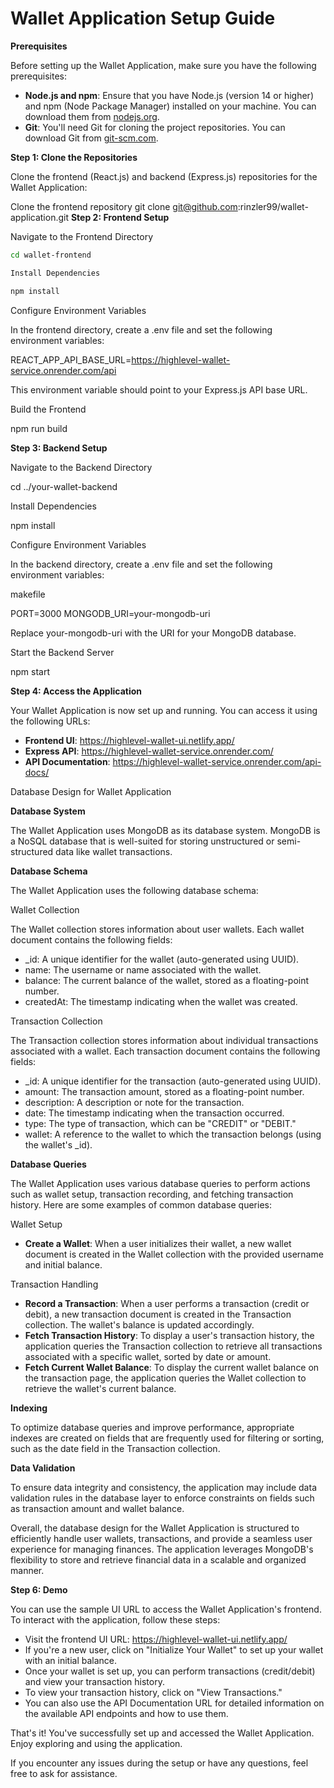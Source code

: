 # Wallet Application Setup Guide

**Prerequisites**

Before setting up the Wallet Application, make sure you have the following prerequisites:

-   **Node.js and npm**: Ensure that you have Node.js (version 14 or higher) and npm (Node Package Manager) installed on your machine. You can download them from [nodejs.org](https://nodejs.org/).
-   **Git**: You'll need Git for cloning the project repositories. You can download Git from [git-scm.com](https://git-scm.com/).

**Step 1: Clone the Repositories**

Clone the frontend (React.js) and backend (Express.js) repositories for the Wallet Application:


Clone the frontend repository git clone git@github.com:rinzler99/wallet-application.git
**Step 2: Frontend Setup**

Navigate to the Frontend Directory

```bash
cd wallet-frontend

Install Dependencies

npm install
```

Configure Environment Variables

In the frontend directory, create a .env file and set the following environment variables:

REACT_APP_API_BASE_URL=https://highlevel-wallet-service.onrender.com/api

This environment variable should point to your Express.js API base URL.

Build the Frontend


npm run build

**Step 3: Backend Setup**

Navigate to the Backend Directory



cd ../your-wallet-backend

Install Dependencies


npm install

Configure Environment Variables

In the backend directory, create a .env file and set the following environment variables:

makefile


PORT=3000 MONGODB_URI=your-mongodb-uri

Replace your-mongodb-uri with the URI for your MongoDB database.

Start the Backend Server



npm start

**Step 4: Access the Application**

Your Wallet Application is now set up and running. You can access it using the following URLs:

-   **Frontend UI**: <https://highlevel-wallet-ui.netlify.app/>
-   **Express API**: <https://highlevel-wallet-service.onrender.com/>
-   **API Documentation**: <https://highlevel-wallet-service.onrender.com/api-docs/>

Database Design for Wallet Application

**Database System**

The Wallet Application uses MongoDB as its database system. MongoDB is a NoSQL database that is well-suited for storing unstructured or semi-structured data like wallet transactions.

**Database Schema**

The Wallet Application uses the following database schema:

Wallet Collection

The Wallet collection stores information about user wallets. Each wallet document contains the following fields:

-   _id: A unique identifier for the wallet (auto-generated using UUID).
-   name: The username or name associated with the wallet.
-   balance: The current balance of the wallet, stored as a floating-point number.
-   createdAt: The timestamp indicating when the wallet was created.

Transaction Collection

The Transaction collection stores information about individual transactions associated with a wallet. Each transaction document contains the following fields:

-   _id: A unique identifier for the transaction (auto-generated using UUID).
-   amount: The transaction amount, stored as a floating-point number.
-   description: A description or note for the transaction.
-   date: The timestamp indicating when the transaction occurred.
-   type: The type of transaction, which can be "CREDIT" or "DEBIT."
-   wallet: A reference to the wallet to which the transaction belongs (using the wallet's _id).

**Database Queries**

The Wallet Application uses various database queries to perform actions such as wallet setup, transaction recording, and fetching transaction history. Here are some examples of common database queries:

Wallet Setup

-   **Create a Wallet**: When a user initializes their wallet, a new wallet document is created in the Wallet collection with the provided username and initial balance.

Transaction Handling

-   **Record a Transaction**: When a user performs a transaction (credit or debit), a new transaction document is created in the Transaction collection. The wallet's balance is updated accordingly.
-   **Fetch Transaction History**: To display a user's transaction history, the application queries the Transaction collection to retrieve all transactions associated with a specific wallet, sorted by date or amount.
-   **Fetch Current Wallet Balance**: To display the current wallet balance on the transaction page, the application queries the Wallet collection to retrieve the wallet's current balance.

**Indexing**

To optimize database queries and improve performance, appropriate indexes are created on fields that are frequently used for filtering or sorting, such as the date field in the Transaction collection.

**Data Validation**

To ensure data integrity and consistency, the application may include data validation rules in the database layer to enforce constraints on fields such as transaction amount and wallet balance.

Overall, the database design for the Wallet Application is structured to efficiently handle user wallets, transactions, and provide a seamless user experience for managing finances. The application leverages MongoDB's flexibility to store and retrieve financial data in a scalable and organized manner.

**Step 6: Demo**

You can use the sample UI URL to access the Wallet Application's frontend. To interact with the application, follow these steps:

-   Visit the frontend UI URL: <https://highlevel-wallet-ui.netlify.app/>
-   If you're a new user, click on "Initialize Your Wallet" to set up your wallet with an initial balance.
-   Once your wallet is set up, you can perform transactions (credit/debit) and view your transaction history.
-   To view your transaction history, click on "View Transactions."
-   You can also use the API Documentation URL for detailed information on the available API endpoints and how to use them.

That's it! You've successfully set up and accessed the Wallet Application. Enjoy exploring and using the application.

If you encounter any issues during the setup or have any questions, feel free to ask for assistance.